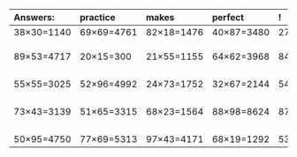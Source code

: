 | Answers: | practice | makes | perfect | ! |
| :--- | :--- | :--- | :--- | :--- |
| 38×30=1140 | 69×69=4761 | 82×18=1476 | 40×87=3480 | 27×87=2349 | 
|   |   |   |   |   | 
|   |   |   |   |   | 
|   |   |   |   |   | 
| 89×53=4717 | 20×15=300 | 21×55=1155 | 64×62=3968 | 84×79=6636 | 
|   |   |   |   |   | 
|   |   |   |   |   | 
|   |   |   |   |   | 
|   |   |   |   |   | 
| 55×55=3025 | 52×96=4992 | 24×73=1752 | 32×67=2144 | 54×34=1836 | 
|   |   |   |   |   | 
|   |   |   |   |   | 
|   |   |   |   |   | 
|   |   |   |   |   | 
| 73×43=3139 | 51×65=3315 | 68×23=1564 | 88×98=8624 | 87×67=5829 | 
|   |   |   |   |   | 
|   |   |   |   |   | 
|   |   |   |   |   | 
|   |   |   |   |   | 
| 50×95=4750 | 77×69=5313 | 97×43=4171 | 68×19=1292 | 53×35=1855 | 
